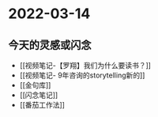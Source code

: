 # 2022-03-14

## 今天的灵感或闪念

- [[视频笔记-【罗翔】我们为什么要读书？]]
- [[视频笔记- 9年咨询的storytelling新的]]
- [[金句库]]
- [[闪念笔记]]
- [[番茄工作法]]
